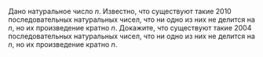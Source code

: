 Дано натуральное число $n$. Известно, что существуют такие 2010
последовательных натуральных чисел, что ни одно из них не делится на $n$,
но их произведение кратно $n$.  Докажите, что существуют  такие 2004
последовательных натуральных чисел, что ни одно из них не делится на $n$,
но их произведение кратно $n$.